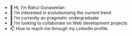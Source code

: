 - 👋 Hi, I’m Rahul Gunaseelan
- 👀 I’m interested in evolutionising the current trend
- 🌱 I’m currently an pragmatic undergraduate
- 💞️ I’m looking to collaborate on Web development projects
- 📫 How to reach me through my Linkedin profile.

<!---
rah-0112/rah-0112 is a ✨ special ✨ repository because its `README.md` (this file) appears on your GitHub profile.
You can click the Preview link to take a look at your changes.
--->
